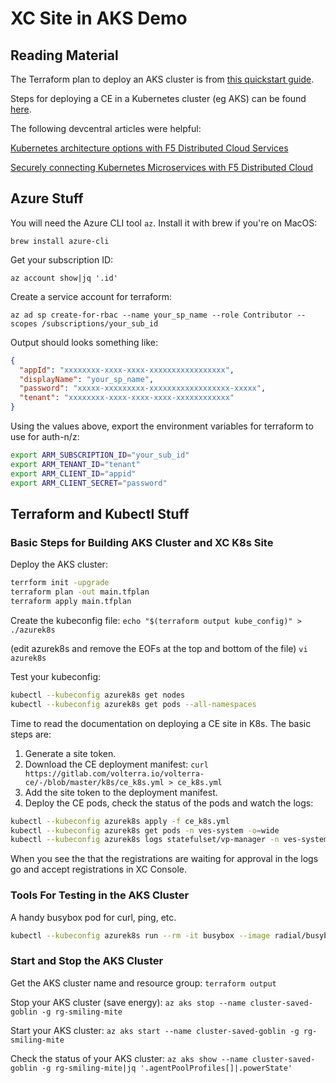 # XC Site in AKS Demo

## Reading Material

The Terraform plan to deploy an AKS cluster is from [this quickstart guide](https://learn.microsoft.com/en-us/azure/aks/learn/quick-kubernetes-deploy-terraform?tabs=bash%2Cazure-cli).

Steps for deploying a CE in a Kubernetes cluster (eg AKS) can be found [here](https://docs.cloud.f5.com/docs/how-to/site-management/create-k8s-site).

The following devcentral articles were helpful:

[Kubernetes architecture options with F5 Distributed Cloud Services](https://community.f5.com/t5/technical-articles/kubernetes-architecture-options-with-f5-distributed-cloud/ta-p/306550)

[Securely connecting Kubernetes Microservices with F5 Distributed Cloud](https://community.f5.com/t5/technical-articles/securely-connecting-kubernetes-microservices-with-f5-distributed/ta-p/306100)

## Azure Stuff

You will need the Azure CLI tool `az`. Install it with brew if you're on MacOS:

`brew install azure-cli`

Get your subscription ID:

`az account show|jq '.id'`

Create a service account for terraform:

`az ad sp create-for-rbac --name your_sp_name --role Contributor --scopes /subscriptions/your_sub_id`

Output should looks something like:

```JSON
{
  "appId": "xxxxxxxx-xxxx-xxxx-xxxxxxxxxxxxxxxxx",
  "displayName": "your_sp_name",
  "password": "xxxxx-xxxxxxxxx-xxxxxxxxxxxxxxxxxx-xxxxx",
  "tenant": "xxxxxxxx-xxxx-xxxx-xxxx-xxxxxxxxxxxx"
}

```

Using the values above, export the environment variables for terraform to use for auth-n/z:

```bash
export ARM_SUBSCRIPTION_ID="your_sub_id"
export ARM_TENANT_ID="tenant"
export ARM_CLIENT_ID="appid"
export ARM_CLIENT_SECRET="password"
```

## Terraform and Kubectl Stuff

### Basic Steps for Building AKS Cluster and XC K8s Site

Deploy the AKS cluster:

```bash
terrform init -upgrade
terraform plan -out main.tfplan
terraform apply main.tfplan
```

Create the kubeconfig file:
`echo "$(terraform output kube_config)" > ./azurek8s`

(edit azurek8s and remove the EOFs at the top and bottom of the file)
`vi azurek8s`

Test your kubeconfig:
```bash
kubectl --kubeconfig azurek8s get nodes
kubectl --kubeconfig azurek8s get pods --all-namespaces
```

Time to read the documentation on deploying a CE site in K8s. The basic steps are:

1. Generate a site token.
1. Download the CE deployment manifest:
`curl https://gitlab.com/volterra.io/volterra-ce/-/blob/master/k8s/ce_k8s.yml > ce_k8s.yml`
1. Add the site token to the deployment manifest.
1. Deploy the CE pods, check the status of the pods and watch the logs:

```bash
kubectl --kubeconfig azurek8s apply -f ce_k8s.yml
kubectl --kubeconfig azurek8s get pods -n ves-system -o=wide
kubectl --kubeconfig azurek8s logs statefulset/vp-manager -n ves-system -f
```

When you see the that the registrations are waiting for approval in the logs go and accept registrations in XC Console.


### Tools For Testing in the AKS Cluster

A handy busybox pod for curl, ping, etc.
```bash
kubectl --kubeconfig azurek8s run --rm -it busybox --image radial/busyboxplus:curl /bin/sh
```

### Start and Stop the AKS Cluster

Get the AKS cluster name and resource group:
`terraform output`

Stop your AKS cluster (save energy):
`az aks stop --name cluster-saved-goblin -g rg-smiling-mite`

Start your AKS cluster:
`az aks start --name cluster-saved-goblin -g rg-smiling-mite`

Check the status of your AKS cluster:
`az aks show --name cluster-saved-goblin -g rg-smiling-mite|jq '.agentPoolProfiles[]|.powerState'`

